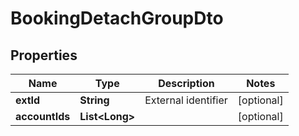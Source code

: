 

# BookingDetachGroupDto


## Properties

| Name | Type | Description | Notes |
|------------ | ------------- | ------------- | -------------|
|**extId** | **String** | External identifier |  [optional] |
|**accountIds** | **List&lt;Long&gt;** |  |  [optional] |



